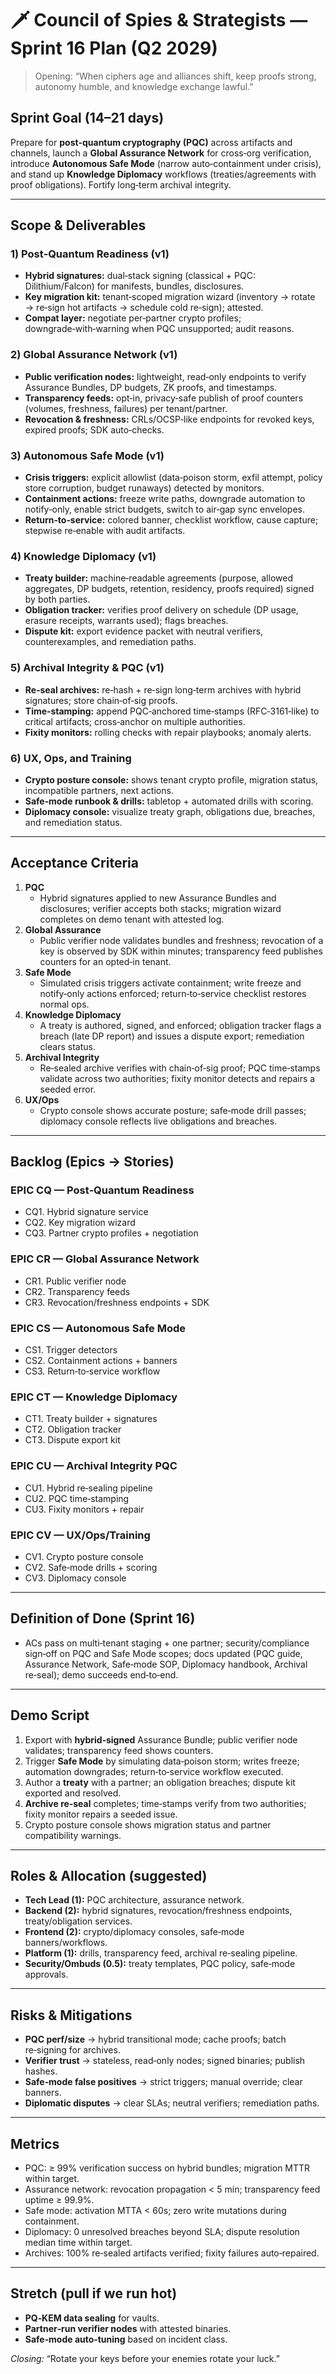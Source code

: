 # 🗡️ Council of Spies & Strategists — Sprint 16 Plan (Q2 2029)

> Opening: “When ciphers age and alliances shift, keep proofs strong, autonomy humble, and knowledge exchange lawful.”

## Sprint Goal (14–21 days)
Prepare for **post‑quantum cryptography (PQC)** across artifacts and channels, launch a **Global Assurance Network** for cross‑org verification, introduce **Autonomous Safe Mode** (narrow auto‑containment under crisis), and stand up **Knowledge Diplomacy** workflows (treaties/agreements with proof obligations). Fortify long‑term archival integrity.

---
## Scope & Deliverables

### 1) Post‑Quantum Readiness (v1)
- **Hybrid signatures:** dual‑stack signing (classical + PQC: Dilithium/Falcon) for manifests, bundles, disclosures.
- **Key migration kit:** tenant‑scoped migration wizard (inventory → rotate → re‑sign hot artifacts → schedule cold re‑sign); attested.
- **Compat layer:** negotiate per‑partner crypto profiles; downgrade‑with‑warning when PQC unsupported; audit reasons.

### 2) Global Assurance Network (v1)
- **Public verification nodes:** lightweight, read‑only endpoints to verify Assurance Bundles, DP budgets, ZK proofs, and timestamps.
- **Transparency feeds:** opt‑in, privacy‑safe publish of proof counters (volumes, freshness, failures) per tenant/partner.
- **Revocation & freshness:** CRLs/OCSP‑like endpoints for revoked keys, expired proofs; SDK auto‑checks.

### 3) Autonomous Safe Mode (v1)
- **Crisis triggers:** explicit allowlist (data‑poison storm, exfil attempt, policy store corruption, budget runaways) detected by monitors.
- **Containment actions:** freeze write paths, downgrade automation to notify‑only, enable strict budgets, switch to air‑gap sync envelopes.
- **Return‑to‑service:** colored banner, checklist workflow, cause capture; stepwise re‑enable with audit artifacts.

### 4) Knowledge Diplomacy (v1)
- **Treaty builder:** machine‑readable agreements (purpose, allowed aggregates, DP budgets, retention, residency, proofs required) signed by both parties.
- **Obligation tracker:** verifies proof delivery on schedule (DP usage, erasure receipts, warrants used); flags breaches.
- **Dispute kit:** export evidence packet with neutral verifiers, counterexamples, and remediation paths.

### 5) Archival Integrity & PQC (v1)
- **Re‑seal archives:** re‑hash + re‑sign long‑term archives with hybrid signatures; store chain‑of‑sig proofs.
- **Time‑stamping:** append PQC‑anchored time‑stamps (RFC‑3161‑like) to critical artifacts; cross‑anchor on multiple authorities.
- **Fixity monitors:** rolling checks with repair playbooks; anomaly alerts.

### 6) UX, Ops, and Training
- **Crypto posture console:** shows tenant crypto profile, migration status, incompatible partners, next actions.
- **Safe‑mode runbook & drills:** tabletop + automated drills with scoring.
- **Diplomacy console:** visualize treaty graph, obligations due, breaches, and remediation status.

---
## Acceptance Criteria
1. **PQC**
   - Hybrid signatures applied to new Assurance Bundles and disclosures; verifier accepts both stacks; migration wizard completes on demo tenant with attested log.
2. **Global Assurance**
   - Public verifier node validates bundles and freshness; revocation of a key is observed by SDK within minutes; transparency feed publishes counters for an opted‑in tenant.
3. **Safe Mode**
   - Simulated crisis triggers activate containment; write freeze and notify‑only actions enforced; return‑to‑service checklist restores normal ops.
4. **Knowledge Diplomacy**
   - A treaty is authored, signed, and enforced; obligation tracker flags a breach (late DP report) and issues a dispute export; remediation clears status.
5. **Archival Integrity**
   - Re‑sealed archive verifies with chain‑of‑sig proof; PQC time‑stamps validate across two authorities; fixity monitor detects and repairs a seeded error.
6. **UX/Ops**
   - Crypto console shows accurate posture; safe‑mode drill passes; diplomacy console reflects live obligations and breaches.

---
## Backlog (Epics → Stories)
### EPIC CQ — Post‑Quantum Readiness
- CQ1. Hybrid signature service
- CQ2. Key migration wizard
- CQ3. Partner crypto profiles + negotiation

### EPIC CR — Global Assurance Network
- CR1. Public verifier node
- CR2. Transparency feeds
- CR3. Revocation/freshness endpoints + SDK

### EPIC CS — Autonomous Safe Mode
- CS1. Trigger detectors
- CS2. Containment actions + banners
- CS3. Return‑to‑service workflow

### EPIC CT — Knowledge Diplomacy
- CT1. Treaty builder + signatures
- CT2. Obligation tracker
- CT3. Dispute export kit

### EPIC CU — Archival Integrity PQC
- CU1. Hybrid re‑sealing pipeline
- CU2. PQC time‑stamping
- CU3. Fixity monitors + repair

### EPIC CV — UX/Ops/Training
- CV1. Crypto posture console
- CV2. Safe‑mode drills + scoring
- CV3. Diplomacy console

---
## Definition of Done (Sprint 16)
- ACs pass on multi‑tenant staging + one partner; security/compliance sign‑off on PQC and Safe Mode scopes; docs updated (PQC guide, Assurance Network, Safe‑mode SOP, Diplomacy handbook, Archival re‑seal); demo succeeds end‑to‑end.

---
## Demo Script
1. Export with **hybrid‑signed** Assurance Bundle; public verifier node validates; transparency feed shows counters.
2. Trigger **Safe Mode** by simulating data‑poison storm; writes freeze; automation downgrades; return‑to‑service workflow executed.
3. Author a **treaty** with a partner; an obligation breaches; dispute kit exported and resolved.
4. **Archive re‑seal** completes; time‑stamps verify from two authorities; fixity monitor repairs a seeded issue.
5. Crypto posture console shows migration status and partner compatibility warnings.

---
## Roles & Allocation (suggested)
- **Tech Lead (1):** PQC architecture, assurance network.
- **Backend (2):** hybrid signatures, revocation/freshness endpoints, treaty/obligation services.
- **Frontend (2):** crypto/diplomacy consoles, safe‑mode banners/workflows.
- **Platform (1):** drills, transparency feed, archival re‑sealing pipeline.
- **Security/Ombuds (0.5):** treaty templates, PQC policy, safe‑mode approvals.

---
## Risks & Mitigations
- **PQC perf/size** → hybrid transitional mode; cache proofs; batch re‑signing for archives.
- **Verifier trust** → stateless, read‑only nodes; signed binaries; publish hashes.
- **Safe‑mode false positives** → strict triggers; manual override; clear banners.
- **Diplomatic disputes** → clear SLAs; neutral verifiers; remediation paths.

---
## Metrics
- PQC: ≥ 99% verification success on hybrid bundles; migration MTTR within target.
- Assurance network: revocation propagation < 5 min; transparency feed uptime ≥ 99.9%.
- Safe mode: activation MTTA < 60s; zero write mutations during containment.
- Diplomacy: 0 unresolved breaches beyond SLA; dispute resolution median time within target.
- Archives: 100% re‑sealed artifacts verified; fixity failures auto‑repaired.

---
## Stretch (pull if we run hot)
- **PQ‑KEM data sealing** for vaults.
- **Partner‑run verifier nodes** with attested binaries.
- **Safe‑mode auto‑tuning** based on incident class.

*Closing:* “Rotate your keys before your enemies rotate your luck.”